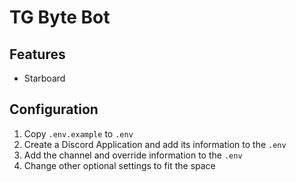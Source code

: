 # TG Byte Bot

## Features

- Starboard

## Configuration

1. Copy `.env.example` to `.env`
2. Create a Discord Application and add its information to the `.env`
3. Add the channel and override information to the `.env`
4. Change other optional settings to fit the space